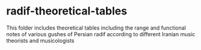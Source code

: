 # radif-theoretical-tables
This folder includes theoretical tables including the range and functional notes of various gushes of Persian radif according to different Iranian music theorists and musicologists
